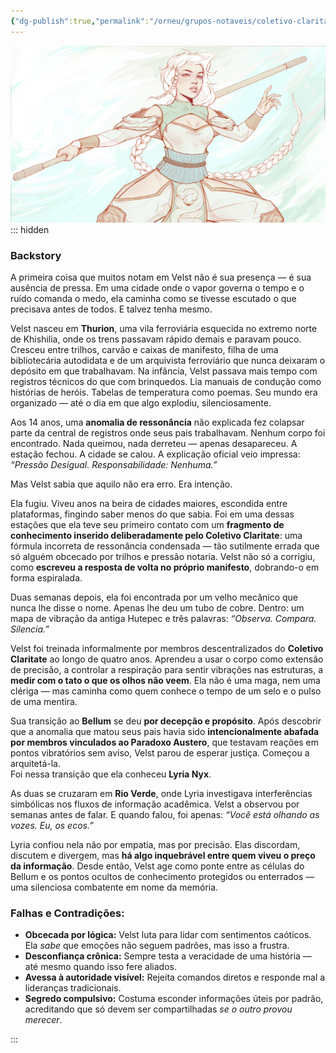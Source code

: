 ```yaml
---
{"dg-publish":true,"permalink":"/orneu/grupos-notaveis/coletivo-claritate/pessoas/velst-anjoral/","tags":["pessoas_notaveis"]}
---
```



![Velst Anjoral.jpeg](/img/user/Orneu/Imagens/Velst%20Anjoral.jpeg)
::: hidden
### **Backstory**

A primeira coisa que muitos notam em Velst não é sua presença — é sua ausência de pressa. Em uma cidade onde o vapor governa o tempo e o ruído comanda o medo, ela caminha como se tivesse escutado o que precisava antes de todos. E talvez tenha mesmo.

Velst nasceu em **Thurion**, uma vila ferroviária esquecida no extremo norte de Khishilia, onde os trens passavam rápido demais e paravam pouco. Cresceu entre trilhos, carvão e caixas de manifesto, filha de uma bibliotecária autodidata e de um arquivista ferroviário que nunca deixaram o depósito em que trabalhavam. Na infância, Velst passava mais tempo com registros técnicos do que com brinquedos. Lia manuais de condução como histórias de heróis. Tabelas de temperatura como poemas. Seu mundo era organizado — até o dia em que algo explodiu, silenciosamente.

Aos 14 anos, uma **anomalia de ressonância** não explicada fez colapsar parte da central de registros onde seus pais trabalhavam. Nenhum corpo foi encontrado. Nada queimou, nada derreteu — apenas desapareceu. A estação fechou. A cidade se calou. A explicação oficial veio impressa: _“Pressão Desigual. Responsabilidade: Nenhuma.”_

Mas Velst sabia que aquilo não era erro. Era intenção.

Ela fugiu. Viveu anos na beira de cidades maiores, escondida entre plataformas, fingindo saber menos do que sabia. Foi em uma dessas estações que ela teve seu primeiro contato com um **fragmento de conhecimento inserido deliberadamente pelo Coletivo Claritate**: uma fórmula incorreta de ressonância condensada — tão sutilmente errada que só alguém obcecado por trilhos e pressão notaria. Velst não só a corrigiu, como **escreveu a resposta de volta no próprio manifesto**, dobrando-o em forma espiralada.

Duas semanas depois, ela foi encontrada por um velho mecânico que nunca lhe disse o nome. Apenas lhe deu um tubo de cobre. Dentro: um mapa de vibração da antiga Hutepec e três palavras: _“Observa. Compara. Silencia.”_

Velst foi treinada informalmente por membros descentralizados do **Coletivo Claritate** ao longo de quatro anos. Aprendeu a usar o corpo como extensão de precisão, a controlar a respiração para sentir vibrações nas estruturas, a **medir com o tato o que os olhos não veem**. Ela não é uma maga, nem uma clériga — mas caminha como quem conhece o tempo de um selo e o pulso de uma mentira.

Sua transição ao **Bellum** se deu **por decepção e propósito**. Após descobrir que a anomalia que matou seus pais havia sido **intencionalmente abafada por membros vinculados ao Paradoxo Austero**, que testavam reações em pontos vibratórios sem aviso, Velst parou de esperar justiça. Começou a arquitetá-la.  
Foi nessa transição que ela conheceu **Lyria Nyx**.

As duas se cruzaram em **Rio Verde**, onde Lyria investigava interferências simbólicas nos fluxos de informação acadêmica. Velst a observou por semanas antes de falar. E quando falou, foi apenas: _“Você está olhando as vozes. Eu, os ecos.”_

Lyria confiou nela não por empatia, mas por precisão. Elas discordam, discutem e divergem, mas **há algo inquebrável entre quem viveu o preço da informação**. Desde então, Velst age como ponte entre as células do Bellum e os pontos ocultos de conhecimento protegidos ou enterrados — uma silenciosa combatente em nome da memória.

### **Falhas e Contradições:**

- **Obcecada por lógica:** Velst luta para lidar com sentimentos caóticos. Ela _sabe_ que emoções não seguem padrões, mas isso a frustra.
- **Desconfiança crônica:** Sempre testa a veracidade de uma história — até mesmo quando isso fere aliados.
- **Avessa à autoridade visível:** Rejeita comandos diretos e responde mal a lideranças tradicionais.
- **Segredo compulsivo:** Costuma esconder informações úteis por padrão, acreditando que só devem ser compartilhadas _se o outro provou merecer_.

:::
